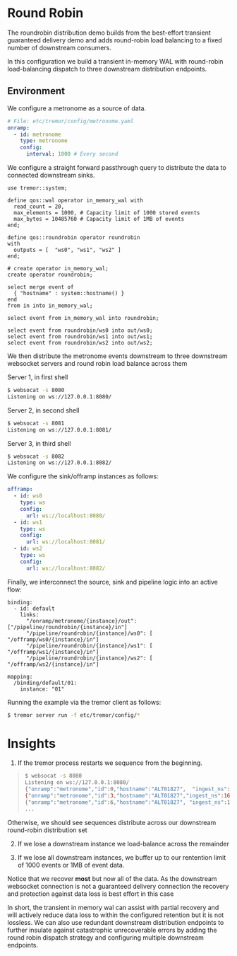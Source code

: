 # Round Robin

The roundrobin distribution demo builds from the best-effort transient guaranteed
delivery demo and adds round-robin load balancing to a fixed number of downstream
consumers.

In this configuration we build a transient in-memory WAL with round-robin load-balancing
dispatch to three downstream distribution endpoints.

## Environment

We configure a metronome as a source of data.

```yaml
# File: etc/tremor/config/metronome.yaml
onramp:
  - id: metronome
    type: metronome
    config:
      interval: 1000 # Every second
```

We configure a straight forward passthrough query to distribute
the data to connected downstream sinks.

```trickle
use tremor::system;

define qos::wal operator in_memory_wal with
  read_count = 20,
  max_elements = 1000, # Capacity limit of 1000 stored events
  max_bytes = 10485760 # Capacity limit of 1MB of events
end;

define qos::roundrobin operator roundrobin
with
  outputs = [  "ws0", "ws1", "ws2" ]
end;

# create operator in_memory_wal;
create operator roundrobin;

select merge event of
  { "hostname" : system::hostname() }
end
from in into in_memory_wal;

select event from in_memory_wal into roundrobin;

select event from roundrobin/ws0 into out/ws0;
select event from roundrobin/ws1 into out/ws1;
select event from roundrobin/ws2 into out/ws2;
```

We then distribute the metronome events downstream to three
downstream websocket servers and round robin load balance
across them

Server 1, in first shell

```bash
$ websocat -s 8080
Listening on ws://127.0.0.1:8080/
```

Server 2, in second shell

```bash
$ websocat -s 8081
Listening on ws://127.0.0.1:8081/
```

Server 3, in third shell

```bash
$ websocat -s 8082
Listening on ws://127.0.0.1:8082/
```

We configure the sink/offramp instances as follows:

```yaml
offramp:
  - id: ws0
    type: ws
    config:
      url: ws://localhost:8080/
  - id: ws1
    type: ws
    config:
      url: ws://localhost:8081/
  - id: ws2
    type: ws
    config:
      url: ws://localhost:8082/
```

Finally, we interconnect the source, sink and pipeline logic into
an active flow:

```
binding:
  - id: default
    links:
      "/onramp/metronome/{instance}/out": ["/pipeline/roundrobin/{instance}/in"]
      "/pipeline/roundrobin/{instance}/ws0": [ "/offramp/ws0/{instance}/in"]
      "/pipeline/roundrobin/{instance}/ws1": [ "/offramp/ws1/{instance}/in"]
      "/pipeline/roundrobin/{instance}/ws2": [ "/offramp/ws2/{instance}/in"]

mapping:
  /binding/default/01:
    instance: "01"
```

Running the example via the tremor client as follows:

```bash
$ tremor server run -f etc/tremor/config/*
```

# Insights

1. If the tremor process restarts we sequence from the beginning.

> ```bash
> $ websocat -s 8080
> Listening on ws://127.0.0.1:8080/
> {"onramp":"metronome","id":0,"hostname":"ALT01827",  "ingest_ns":1600689100122526000}
> {"onramp":"metronome","id":3,"hostname":"ALT01827","ingest_ns":1600689101122912000}
> {"onramp":"metronome","id":6,"hostname":"ALT01827", "ingest_ns":1600689102124688000}
> ...
> ```

Otherwise, we should see sequences distribute across our downstream
round-robin distribution set

2. If we lose a downstream instance we load-balance across the remainder

3. If we lose all downstream instances, we buffer up to our rentention limit of 1000 events or 1MB of event data.

Notice that we recover **most** but now all of the data. As the downstream websocket
connection is not a guaranteed delivery connection the recovery and protection against
data loss is best effort in this case

In short, the transient in memory wal can assist with partial recovery and
will actively reduce data loss to within the configured retention but it is
not lossless. We can also use redundant downstream distribution endpoints to
further insulate against catastrophic unrecoverable errors by adding the round
robin dispatch strategy and configuring multiple downstream endpoints.
